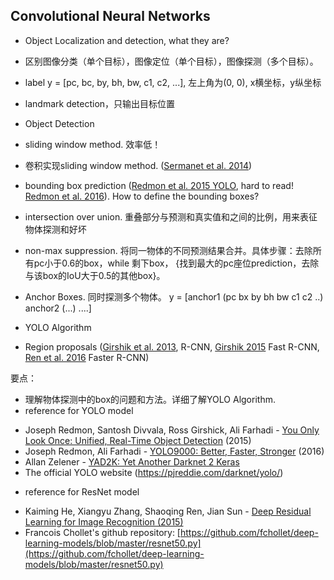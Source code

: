 ## Convolutional Neural Networks

* Object Localization and detection, what they are?
 * 区别图像分类（单个目标），图像定位（单个目标），图像探测（多个目标）。
 * label y = [pc, bc, by, bh, bw, c1, c2, ...], 左上角为(0, 0), x横坐标，y纵坐标
 * landmark detection，只输出目标位置
 
* Object Detection
 * sliding window method. 效率低！
 * 卷积实现sliding window method. ([Sermanet et al. 2014](https://arxiv.org/abs/1312.6229))
 * bounding box prediction ([Redmon et al. 2015 YOLO](https://arxiv.org/abs/1506.02640), hard to read! [Redmon et al. 2016](https://arxiv.org/abs/1612.08242)). How to define the bounding boxes?
 
* intersection over union. 重叠部分与预测和真实值和之间的比例，用来表征物体探测和好坏
* non-max suppression. 将同一物体的不同预测结果合并。具体步骤：去除所有pc小于0.6的box，while 剩下box， {找到最大的pc座位prediction，去除与该box的IoU大于0.5的其他box}。

* Anchor Boxes. 同时探测多个物体。 y = [anchor1 (pc bx by bh bw c1 c2 ..) anchor2 (...)   ....]

* YOLO Algorithm

* Region proposals ([Girshik et al. 2013](https://arxiv.org/abs/1311.2524), R-CNN, [Girshik 2015](https://arxiv.org/abs/1504.08083) Fast R-CNN, [Ren et al. 2016](https://arxiv.org/abs/1506.01497) Faster R-CNN)

要点：	
	
* 理解物体探测中的box的问题和方法。详细了解YOLO Algorithm.
* reference for YOLO model
	
 - Joseph Redmon, Santosh Divvala, Ross Girshick, Ali Farhadi - [You Only Look Once: Unified, Real-Time Object Detection](https://arxiv.org/abs/1506.02640) (2015)
 - Joseph Redmon, Ali Farhadi - [YOLO9000: Better, Faster, Stronger](https://arxiv.org/abs/1612.08242) (2016)
 - Allan Zelener - [YAD2K: Yet Another Darknet 2 Keras](https://github.com/allanzelener/YAD2K)
 - The official YOLO website (https://pjreddie.com/darknet/yolo/) 

* reference for ResNet model

 - Kaiming He, Xiangyu Zhang, Shaoqing Ren, Jian Sun - [Deep Residual Learning for Image Recognition (2015)](https://arxiv.org/abs/1512.03385)
 - Francois Chollet's github repository: [https://github.com/fchollet/deep-learning-models/blob/master/resnet50.py](https://github.com/fchollet/deep-learning-models/blob/master/resnet50.py)